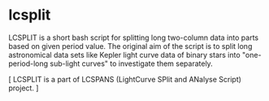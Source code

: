 # lcsplit
LCSPLIT is a short bash script for splitting long two-column data into parts based on given period value. The original aim of the script is to split long astronomical data sets like Kepler light curve data of binary stars into "one-period-long sub-light curves" to investigate them separately. 

 [ LCSPLIT is a part of LCSPANS (LightCurve SPlit and ANalyse Script) project. ]

